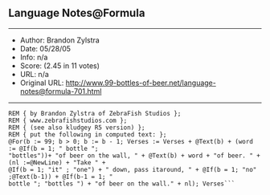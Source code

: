 
## Language Notes@Formula ##
---
- Author: Brandon Zylstra
- Date: 05/28/05
- Info: n/a
- Score:  (2.45 in 11 votes)
- URL: n/a
- Original URL: http://www.99-bottles-of-beer.net/language-notes@formula-701.html
---

```REM {ND6 version of 99 Bottles of Beer on the Wall};
REM { by Brandon Zylstra of ZebraFish Studios }; 
REM { www.zebrafishstudios.com }; 
REM { (see also kludgey R5 version) }; 
REM { put the following in computed text: };
@For(b := 99; b > 0; b := b - 1; Verses := Verses + @Text(b) + (word := @If(b = 1; " bottle ";
"bottles"))+ "of beer on the wall, " + @Text(b) + word + "of beer. " + (nl :=@NewLine) + "Take " +
@If(b = 1; "it" ; "one") + " down, pass itaround, " + @If(b = 1; "no" ;@Text(b-1)) + @If(b-1 = 1; "
bottle "; "bottles ") + "of beer on the wall." + nl); Verses```